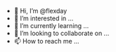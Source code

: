 - 👋 Hi, I’m @flexday
- 👀 I’m interested in ...
- 🌱 I’m currently learning ...
- 💞️ I’m looking to collaborate on ...
- 📫 How to reach me ...

<!---
flexday/flexday is a ✨ special ✨ repository because its `README.md` (this file) appears on your GitHub profile.
You can click the Preview link to take a look at your changes.
--->
